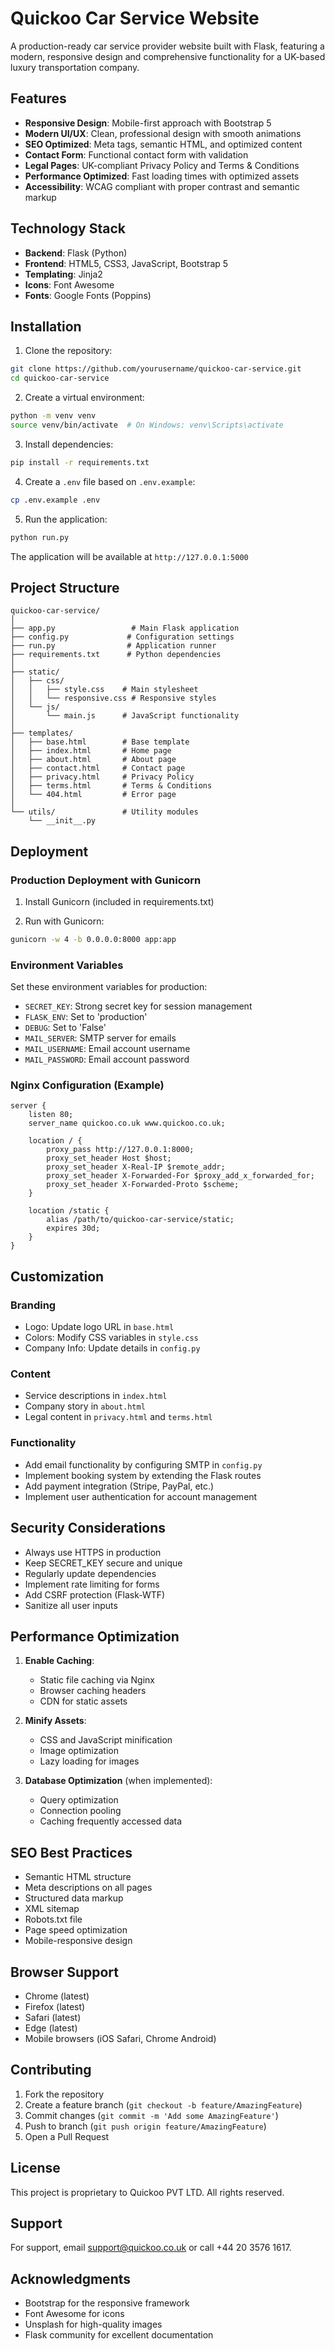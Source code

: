 # Quickoo Car Service Website

A production-ready car service provider website built with Flask, featuring a modern, responsive design and comprehensive functionality for a UK-based luxury transportation company.

## Features

- **Responsive Design**: Mobile-first approach with Bootstrap 5
- **Modern UI/UX**: Clean, professional design with smooth animations
- **SEO Optimized**: Meta tags, semantic HTML, and optimized content
- **Contact Form**: Functional contact form with validation
- **Legal Pages**: UK-compliant Privacy Policy and Terms & Conditions
- **Performance Optimized**: Fast loading times with optimized assets
- **Accessibility**: WCAG compliant with proper contrast and semantic markup

## Technology Stack

- **Backend**: Flask (Python)
- **Frontend**: HTML5, CSS3, JavaScript, Bootstrap 5
- **Templating**: Jinja2
- **Icons**: Font Awesome
- **Fonts**: Google Fonts (Poppins)

## Installation

1. Clone the repository:
```bash
git clone https://github.com/yourusername/quickoo-car-service.git
cd quickoo-car-service
```

2. Create a virtual environment:
```bash
python -m venv venv
source venv/bin/activate  # On Windows: venv\Scripts\activate
```

3. Install dependencies:
```bash
pip install -r requirements.txt
```

4. Create a `.env` file based on `.env.example`:
```bash
cp .env.example .env
```

5. Run the application:
```bash
python run.py
```

The application will be available at `http://127.0.0.1:5000`

## Project Structure

```
quickoo-car-service/
│
├── app.py                 # Main Flask application
├── config.py             # Configuration settings
├── run.py                # Application runner
├── requirements.txt      # Python dependencies
│
├── static/
│   ├── css/
│   │   ├── style.css    # Main stylesheet
│   │   └── responsive.css # Responsive styles
│   └── js/
│       └── main.js      # JavaScript functionality
│
├── templates/
│   ├── base.html        # Base template
│   ├── index.html       # Home page
│   ├── about.html       # About page
│   ├── contact.html     # Contact page
│   ├── privacy.html     # Privacy Policy
│   ├── terms.html       # Terms & Conditions
│   └── 404.html         # Error page
│
└── utils/               # Utility modules
    └── __init__.py
```

## Deployment

### Production Deployment with Gunicorn

1. Install Gunicorn (included in requirements.txt)

2. Run with Gunicorn:
```bash
gunicorn -w 4 -b 0.0.0.0:8000 app:app
```

### Environment Variables

Set these environment variables for production:

- `SECRET_KEY`: Strong secret key for session management
- `FLASK_ENV`: Set to 'production'
- `DEBUG`: Set to 'False'
- `MAIL_SERVER`: SMTP server for emails
- `MAIL_USERNAME`: Email account username
- `MAIL_PASSWORD`: Email account password

### Nginx Configuration (Example)

```nginx
server {
    listen 80;
    server_name quickoo.co.uk www.quickoo.co.uk;

    location / {
        proxy_pass http://127.0.0.1:8000;
        proxy_set_header Host $host;
        proxy_set_header X-Real-IP $remote_addr;
        proxy_set_header X-Forwarded-For $proxy_add_x_forwarded_for;
        proxy_set_header X-Forwarded-Proto $scheme;
    }

    location /static {
        alias /path/to/quickoo-car-service/static;
        expires 30d;
    }
}
```

## Customization

### Branding
- Logo: Update logo URL in `base.html`
- Colors: Modify CSS variables in `style.css`
- Company Info: Update details in `config.py`

### Content
- Service descriptions in `index.html`
- Company story in `about.html`
- Legal content in `privacy.html` and `terms.html`

### Functionality
- Add email functionality by configuring SMTP in `config.py`
- Implement booking system by extending the Flask routes
- Add payment integration (Stripe, PayPal, etc.)
- Implement user authentication for account management

## Security Considerations

- Always use HTTPS in production
- Keep SECRET_KEY secure and unique
- Regularly update dependencies
- Implement rate limiting for forms
- Add CSRF protection (Flask-WTF)
- Sanitize all user inputs

## Performance Optimization

1. **Enable Caching**:
   - Static file caching via Nginx
   - Browser caching headers
   - CDN for static assets

2. **Minify Assets**:
   - CSS and JavaScript minification
   - Image optimization
   - Lazy loading for images

3. **Database Optimization** (when implemented):
   - Query optimization
   - Connection pooling
   - Caching frequently accessed data

## SEO Best Practices

- Semantic HTML structure
- Meta descriptions on all pages
- Structured data markup
- XML sitemap
- Robots.txt file
- Page speed optimization
- Mobile-responsive design

## Browser Support

- Chrome (latest)
- Firefox (latest)
- Safari (latest)
- Edge (latest)
- Mobile browsers (iOS Safari, Chrome Android)

## Contributing

1. Fork the repository
2. Create a feature branch (`git checkout -b feature/AmazingFeature`)
3. Commit changes (`git commit -m 'Add some AmazingFeature'`)
4. Push to branch (`git push origin feature/AmazingFeature`)
5. Open a Pull Request

## License

This project is proprietary to Quickoo PVT LTD. All rights reserved.

## Support

For support, email support@quickoo.co.uk or call +44 20 3576 1617.

## Acknowledgments

- Bootstrap for the responsive framework
- Font Awesome for icons
- Unsplash for high-quality images
- Flask community for excellent documentation